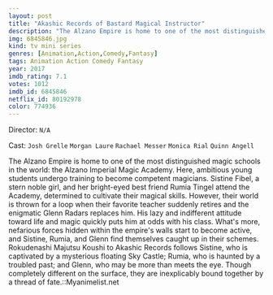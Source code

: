 ```yaml
---
layout: post
title: "Akashic Records of Bastard Magical Instructor"
description: "The Alzano Empire is home to one of the most distinguished magic schools in the world: the Alzano Imperial Magic Academy. Here, ambitious young students undergo training to become competent magicians. Sistine Fibel, a stern noble girl, and her bright-eyed best friend Rumia Tingel attend the Academy, determined to cultivate their magical skills. However, their world is thrown for a loop when their favorite teacher suddenly retires and the enigmatic Glenn Radars replaces him. His lazy and indifferent attitude toward life and magic quickly put.."
img: 6845846.jpg
kind: tv mini series
genres: [Animation,Action,Comedy,Fantasy]
tags: Animation Action Comedy Fantasy 
year: 2017
imdb_rating: 7.1
votes: 1012
imdb_id: 6845846
netflix_id: 80192978
color: 774936
---
```

Director: `N/A`  

Cast: `Josh Grelle` `Morgan Laure` `Rachael Messer` `Monica Rial` `Quinn Angell` 

The Alzano Empire is home to one of the most distinguished magic schools in the world: the Alzano Imperial Magic Academy. Here, ambitious young students undergo training to become competent magicians. Sistine Fibel, a stern noble girl, and her bright-eyed best friend Rumia Tingel attend the Academy, determined to cultivate their magical skills. However, their world is thrown for a loop when their favorite teacher suddenly retires and the enigmatic Glenn Radars replaces him. His lazy and indifferent attitude toward life and magic quickly puts him at odds with his class. What's more, nefarious forces hidden within the empire's walls start to become active, and Sistine, Rumia, and Glenn find themselves caught up in their schemes. Rokudenashi Majutsu Koushi to Akashic Records follows Sistine, who is captivated by a mysterious floating Sky Castle; Rumia, who is haunted by a troubled past; and Glenn, who may be more than meets the eye. Though completely different on the surface, they are inexplicably bound together by a thread of fate.::Myanimelist.net